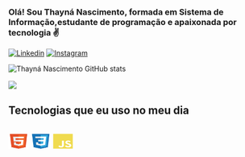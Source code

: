 
### Olá! Sou Thayná Nascimento, formada em Sistema de Informação,estudante de programação e apaixonada por tecnologia ✌️

[![Linkedin](https://img.shields.io/badge/LinkedIn-0077B5?style=for-the-badge&logo=linkedin&logoColor=white)](https://www.linkedin.com/in/thayn%C3%A1-nascimento-298b09161)
[![Instagram](https://img.shields.io/badge/Instagram-E4405F?style=for-the-badge&logo=instagram&logoColor=white)](https://www.instagram.com/thaynaemanuelle97/)

 ![Thayná Nascimento GitHub stats](https://github-readme-stats.vercel.app/api?username=thaynasistema97&show_icons=true&theme=radical)

<a href="https://github.com/anuraghazra/convoychat">
  <img height=200 align="center" src="https://github-readme-stats.vercel.app/api/top-langs?username=thaynasistema97&layout=compact&langs_count=8&card_width=320" />
</a>

## Tecnologias que eu uso no meu dia

<div style="display: inline-block"><br/>
 <img align="center" alt="HTML" height="30" width="40" src="https://raw.githubusercontent.com/devicons/devicon/master/icons/html5/html5-original.svg">
 <img align="center" alt="CSS" height="30" width="40" src="https://raw.githubusercontent.com/devicons/devicon/master/icons/css3/css3-original.svg">
 <img align="center" alt="Js" height="30" width="40" src="https://raw.githubusercontent.com/devicons/devicon/master/icons/javascript/javascript-plain.svg">
</div>

